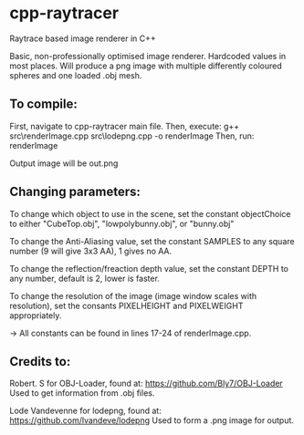 # cpp-raytracer
Raytrace based image renderer in C++

Basic, non-professionally optimised image renderer.
Hardcoded values in most places.
Will produce a png image with multiple differently coloured spheres and one loaded .obj mesh.

## To compile:
First, navigate to cpp-raytracer main file.
Then, execute: g++ src\renderImage.cpp src\lodepng.cpp -o renderImage
Then, run: renderImage
  
Output image will be out.png

## Changing parameters:

To change which object to use in the scene, set the constant objectChoice to either "CubeTop.obj", "lowpolybunny.obj", or "bunny.obj"

To change the Anti-Aliasing value, set the constant SAMPLES to any square number (9 will give 3x3 AA), 1 gives no AA.

To change the reflection/freaction depth value, set the constant DEPTH to any number, default is 2, lower is faster.

To change the resolution of the image (image window scales with resolution), set the consants PIXELHEIGHT and PIXELWEIGHT appropriately.

-> All constants can be found in lines 17-24 of renderImage.cpp.

## Credits to:

Robert. S for OBJ-Loader, found at: https://github.com/Bly7/OBJ-Loader
Used to get information from .obj files.

Lode Vandevenne for lodepng, found at: https://github.com/lvandeve/lodepng
Used to form a .png image for output.
